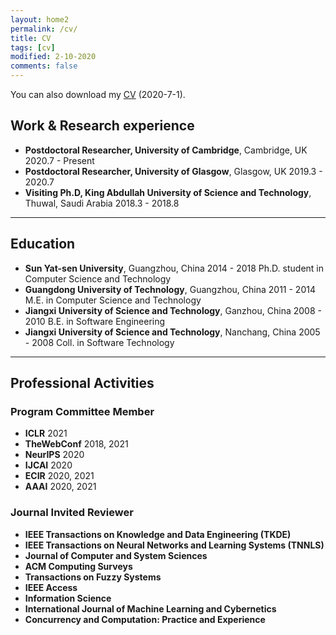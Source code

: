 ```yaml
---
layout: home2
permalink: /cv/
title: CV
tags: [cv]
modified: 2-10-2020
comments: false
---
```


You can also download my [CV](../files/ZaiqiaoMeng_CV_latest.pdf) (2020-7-1).

## Work & Research experience

- **Postdoctoral Researcher, University of Cambridge**, Cambridge, UK 2020.7 - Present
- **Postdoctoral Researcher, University of Glasgow**, Glasgow, UK	2019.3 - 2020.7
- **Visiting Ph.D, King Abdullah University of Science and Technology**, Thuwal, Saudi Arabia	2018.3 - 2018.8

-------
## Education

- **Sun Yat-sen University**, Guangzhou, China	2014 - 2018
  Ph.D. student in Computer Science and Technology
- **Guangdong University of Technology**, Guangzhou, China	2011 - 2014
  M.E. in Computer Science and Technology
- **Jiangxi University of Science and Technology**, Ganzhou, China	2008 - 2010
  B.E. in Software Engineering
- **Jiangxi University of Science and Technology**, Nanchang, China	2005 - 2008
  Coll. in Software Technology

-------

## Professional Activities

### Program Committee Member

- **ICLR** 2021
- **TheWebConf** 2018, 2021
- **NeurIPS** 2020
- **IJCAI** 2020
- **ECIR** 2020, 2021
- **AAAI** 2020, 2021

### Journal Invited Reviewer

- **IEEE Transactions on Knowledge and Data Engineering (TKDE)**
- **IEEE Transactions on Neural Networks and Learning Systems (TNNLS)**
- **Journal of Computer and System Sciences**
- **ACM Computing Surveys**
- **Transactions on Fuzzy Systems**
- **IEEE Access**
- **Information Science**
- **International Journal of Machine Learning and Cybernetics**
- **Concurrency and Computation: Practice and Experience**